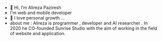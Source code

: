 - 👋 Hi, I’m Alireza Paziresh
- I'm web and mobile developer
- 🌱 I love personal growth  ...
- about me : Alireza is programmer , developer and AI researcher . In 2020 he CO-founded Sunrise Studio with the aim of working in the field of website and application.

<!---
mrpaziresh/mrpaziresh is a ✨ special ✨ repository because its `README.md` (this file) appears on your GitHub profile.
You can click the Preview link to take a look at your changes.
--->
